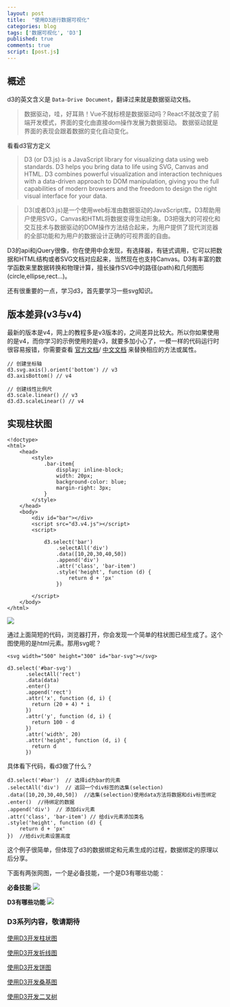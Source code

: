 ```yaml
---
layout: post
title:  "使用D3进行数据可视化"
categories: blog
tags: ['数据可视化', 'D3']
published: true
comments: true
script: [post.js]
---
```


## 概述

d3的英文含义是 `Data-Drive Document`，翻译过来就是数据驱动文档。
> 数据驱动，哇，好耳熟！Vue不就标榜是数据驱动吗？React不就改变了前端开发模式，界面的变化由直接dom操作发展为数据驱动。
数据驱动就是界面的表现会跟着数据的变化自动变化。

看看d3官方定义

> D3 (or D3.js) is a JavaScript library for visualizing data using web standards. D3 helps you bring data to life using SVG, Canvas and HTML. D3 combines powerful visualization and interaction techniques with a data-driven approach to DOM manipulation, giving you the full capabilities of modern browsers and the freedom to design the right visual interface for your data.

> D3(或者D3.js)是一个使用web标准由数据驱动的JavaScript库。D3帮助用户使用SVG，Canvas和HTML将数据变得生动形象。D3把强大的可视化和交互技术与数据驱动的DOM操作方法结合起来，为用户提供了现代浏览器的全部功能和为用户的数据设计正确的可视界面的自由。

D3的api和jQuery很像，你在使用中会发现，有选择器，有链式调用，它可以把数据和HTML结构或者SVG文档对应起来，当然现在也支持Canvas。D3有丰富的数学函数来里数据转换和物理计算，擅长操作SVG中的路径(path)和几何图形(circle,ellipse,rect...)。

还有很重要的一点，学习d3，首先要学习一些svg知识。

## 版本差异(v3与v4)

最新的版本是v4，网上的教程多是v3版本的，之间差异比较大。所以你如果使用的是v4，而你学习的示例使用的是v3，就要多加小心了，一模一样的代码运行时很容易报错，你需要查看 [官方文档](https://github.com/d3/d3)/ [中文文档](https://github.com/tianxuzhang/d3.v4-API-Translation#selecting-elements) 来替换相应的方法或属性。

```
// 创建坐标轴
d3.svg.axis().orient('bottom') // v3
d3.axisBottom() // v4

// 创建线性比例尺
d3.scale.linear() // v3
d3.d3.scaleLinear() // v4
```

## 实现柱状图

```
<!doctype>
<html>
    <head>
        <style>
            .bar-item{
                display: inline-block;
                width: 20px;
                background-color: blue;
                margin-right: 3px;
            }
        </style>
    </head>
    <body>
        <div id="bar"></div>
        <script src="d3.v4.js"></script>
        <script>
        
            d3.select('bar')
                .selectAll('div')
                .data([10,20,30,40,50])
                .append('div')
                .attr('class', 'bar-item')
                .style('height', function (d) {
                    return d + 'px'
                })
        
        </script>
    </body>
</html>
```

![](http://jsummer.me/assets/images/posts/bar.png)

通过上面简短的代码，浏览器打开，你会发现一个简单的柱状图已经生成了。这个图使用的是html元素。那用svg呢？

```
<svg width="500" height="300" id="bar-svg"></svg>
```

```
d3.select('#bar-svg')
      .selectAll('rect')
      .data(data)
      .enter()
      .append('rect')
      .attr('x', function (d, i) {
        return (20 + 4) * i 
      })
      .attr('y', function (d, i) {
        return 100 - d
      })
      .attr('width', 20)
      .attr('height', function (d, i) {
        return d
      })
```


具体看下代码，看d3做了什么？

```
d3.select('#bar')  // 选择id为bar的元素
.selectAll('div')  // 返回一个div标签的选集(selection)
.data([10,20,30,40,50])  //选集(selection)使用data方法将数据和div标签绑定
.enter()  //待绑定的数据
.append('div')  // 添加div元素
.attr('class', 'bar-item') // 给div元素添加类名
.style('height', function (d) {
    return d + 'px'
})  //给div元素设置高度
```

这个例子很简单，但体现了d3的数据绑定和元素生成的过程，数据绑定的原理以后分享。

下面有两张网图，一个是必备技能，一个是D3有哪些功能：

__必备技能__
![](http://img.blog.csdn.net/20160527215016188?watermark/2/text/aHR0cDovL2Jsb2cuY3Nkbi5uZXQv/font/5a6L5L2T/fontsize/400/fill/I0JBQkFCMA==/dissolve/70/gravity/Center)

__D3有哪些功能__
![](http://img.blog.csdn.net/20160522221307682?watermark/2/text/aHR0cDovL2Jsb2cuY3Nkbi5uZXQv/font/5a6L5L2T/fontsize/400/fill/I0JBQkFCMA==/dissolve/70/gravity/Center)

### D3系列内容，敬请期待

[使用D3开发柱状图]()

[使用D3开发折线图]()

[使用D3开发饼图]()

[使用D3开发桑基图]()

[使用D3开发二叉树]()
